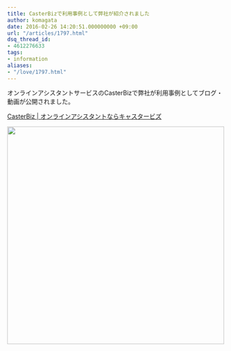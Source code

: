 ```yaml
---
title: CasterBizで利用事例として弊社が紹介されました
author: komagata
date: 2016-02-26 14:20:51.000000000 +09:00
url: "/articles/1797.html"
dsq_thread_id:
- 4612276633
tags:
- information
aliases:
- "/love/1797.html"
---
```

オンラインアシスタントサービスのCasterBizで弊社が利用事例としてブログ・動画が公開されました。

[CasterBiz | オンラインアシスタントならキャスタービズ][1]



[<img src="https://i.gyazo.com/171a632171df5b5e55efbb52b0bb5a84.png" alt="" width="500px" />][1]

 [1]: http://cast-er.com/
